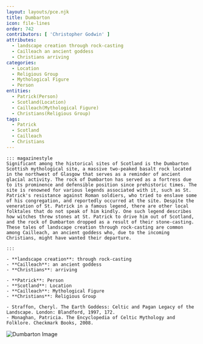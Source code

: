 ```yaml
---
layout: layouts/pce.njk
title: Dumbarton
icon: file-lines
order: 742
contributors: [ 'Christopher Godwin' ]
attributes:
  - landscape creation through rock-casting
  - Cailleach an ancient goddess
  - Christians arriving
categories:
  - Location
  - Religious Group
  - Mythological Figure
  - Person
entities:
  - Patrick(Person)
  - Scotland(Location)
  - Cailleach(Mythological Figure)
  - Christians(Religious Group)
tags:
  - Patrick
  - Scotland
  - Cailleach
  - Christians
---
```

``` tab [group1:Info]
::: magazinestyle
Significant among the historical sites of Scotland is the Dumbarton Scottish mythological site, a massive two-peaked basalt rock located in the northwest of Glasgow that serves as a reminder of ancient glacial activity. The rock of Dumbarton has served as a fortress due to its prominence and defensible position since prehistoric times. The site is renowned for various legends associated with it, such as St. Patrick's resistance against Roman soldiers, who tried to enslave some of his congregation, and reportedly occurred at the site. Despite the veneration of St. Patrick in a famous legend, there are other local folktales that do not speak of him kindly. One such legend describes how witches threw stones at St. Patrick to drive him out of Scotland, and the rock of Dumbarton dropped as a result of their stone-casting. These tales of landscape creation through rock-casting are common among Cailleach, an ancient goddess who, due to the incoming Christians, might have wanted their departure.

:::
```
``` tab [group1:Attributes]
- **landscape creation**: through rock-casting
- **Cailleach**: an ancient goddess
- **Christians**: arriving
```
``` tab [group1:Entities]
- **Patrick**: Person
- **Scotland**: Location
- **Cailleach**: Mythological Figure
- **Christians**: Religious Group
```
``` tab [group1:Sources]
- Straffon, Cheryl. The Earth Goddess: Celtic and Pagan Legacy of the Landscape. London: Blandford, 1997, 172.
- Monaghan, Patricia. The Encyclopedia of Celtic Mythology and Folklore. Checkmark Books, 2008.
```
![Dumbarton Image](https://upload.wikimedia.org/wikipedia/commons/thumb/4/45/Dumbarton_from_Priestyard%2C_Renfrewshire.jpg/1200px-Dumbarton_from_Priestyard%2C_Renfrewshire.jpg)
